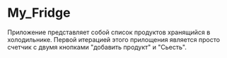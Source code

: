 # My_Fridge
Приложение представляет собой список продуктов хранящийся в холодильнике. Первой итерацией этого прилощения является просто счетчик с двумя кнопками "добавить продукт" и
"Сьесть".

